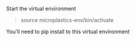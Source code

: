 
Start the virtual environment

 > source microplastics-env/bin/activate

You'll need to pip install to this virtual environment
